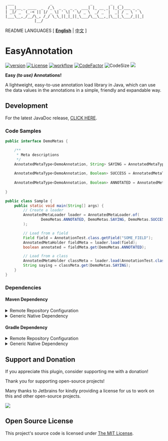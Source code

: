 ```text
 ___                _                 _        _   _          
| __|__ _ ____  _  /_\  _ _  _ _  ___| |_ __ _| |_(_)___ _ _  
| _|/ _` (_-< || |/ _ \| ' \| ' \/ _ \  _/ _` |  _| / _ \ ' \ 
|___\__,_/__/\_, /_/ \_\_||_|_||_\___/\__\__,_|\__|_\___/_||_|
             |__/                                             
```

README LANGUAGES [ [**English**](README.md) | [中文](README_CN.md)  ]

# EasyAnnotation

[![version](https://img.shields.io/github/v/release/CarmJos/EasyAnnotation)](https://github.com/CarmJos/EasyAnnotation/releases)
[![License](https://img.shields.io/github/license/CarmJos/EasyAnnotation)](https://www.gnu.org/licenses/lgpl-3.0.html)
[![workflow](https://github.com/CarmJos/EasyAnnotation/actions/workflows/maven.yml/badge.svg?branch=master)](https://github.com/CarmJos/EasyAnnotation/actions/workflows/maven.yml)
[![CodeFactor](https://www.codefactor.io/repository/github/carmjos/EasyAnnotation/badge)](https://www.codefactor.io/repository/github/carmjos/EasyAnnotation)
![CodeSize](https://img.shields.io/github/languages/code-size/CarmJos/EasyAnnotation)
![](https://visitor-badge.glitch.me/badge?page_id=EasyAnnotation.readme)


**Easy _(to use)_ Annotations!** 

A lightweight, easy-to-use annotation load library in Java,
which can use the data values in the annotations in a simple, friendly and expandable way.

## Development

For the latest JavaDoc release, [CLICK HERE](https://CarmJos.github.io/EasyAnnotation).

### Code Samples

```java
public interface DemoMetas {

    /**
     * Meta descriptions
     */
    AnnotatedMetaType<DemoAnnotation, String> SAYING = AnnotatedMetaType.of(DemoAnnotation.class, DemoAnnotation::value);
    
    AnnotatedMetaType<DemoAnnotation, Boolean> SUCCESS = AnnotatedMetaType.of(DemoAnnotation.class, DemoAnnotation::success);
    
    AnnotatedMetaType<DemoAnnotation, Boolean> ANNOTATED = AnnotatedMetaType.of(DemoAnnotation.class, (a) -> true);
    
}

```

```java
public class Sample {
    public static void main(String[] args) {
        // Create a loader
        AnnotatedMetaLoader loader = AnnotatedMetaLoader.of(
                DemoMetas.ANNOTATED, DemoMetas.SAYING, DemoMetas.SUCCESS
        );

        // Load from a field
        Field field = AnnotationTest.class.getField("SOME_FIELD");
        AnnotatedMetaHolder fieldMeta = loader.load(field);
        boolean annotated = fieldMeta.get(DemoMetas.ANNOTATED);

        // Load from a class
        AnnotatedMetaHolder classMeta = loader.load(AnnotationTest.class);
        String saying = classMeta.get(DemoMetas.SAYING);
    }
}
```

### Dependencies

#### Maven Dependency

<details>
<summary>Remote Repository Configuration</summary>

```xml

<project>
    <repositories>

        <repository>
            <!-- Using Maven Central Repository for secure and stable updates, though synchronization might be needed. -->
            <id>maven</id>
            <name>Maven Central</name>
            <url>https://repo1.maven.org/maven2</url>
        </repository>

        <repository>
            <!-- Using GitHub dependencies for real-time updates, configure required (recommended). -->
            <id>github</id>
            <name>GitHub Packages</name>
            <url>https://maven.pkg.github.com/CarmJos/EasyAnnotation</url>
        </repository>

    </repositories>
</project>
```

</details>

<details>
<summary>Generic Native Dependency</summary>

```xml

<project>
    <dependencies>
        <dependency>
            <groupId>cc.carm.lib</groupId>
            <artifactId>easyannotation</artifactId>
            <version>[LATEST RELEASE]</version>
            <scope>compile</scope>
        </dependency>
    </dependencies>
</project>
```

</details>

#### Gradle Dependency

<details>
<summary>Remote Repository Configuration</summary>

```groovy
repositories {

    // Using Maven Central Repository for secure and stable updates, though synchronization might be needed.
    mavenCentral()

    // Using GitHub dependencies for real-time updates, configure required (recommended).
    maven { url 'https://maven.pkg.github.com/CarmJos/EasyAnnotation' }

}
```

</details>

<details>
<summary>Generic Native Dependency</summary>

```groovy

dependencies {
    api "cc.carm.lib:easyannotation:[LATEST RELEASE]"
}
```

</details>

## Support and Donation

If you appreciate this plugin, consider supporting me with a donation!

Thank you for supporting open-source projects!

Many thanks to Jetbrains for kindly providing a license for us to work on this and other open-source projects.

[![](https://resources.jetbrains.com/storage/products/company/brand/logos/jb_beam.svg)](https://www.jetbrains.com/?from=https://github.com/CarmJos/EasyAnnotation)

## Open Source License

This project's source code is licensed under [The MIT License](https://opensource.org/licenses/MIT).
